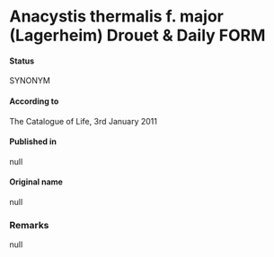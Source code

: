 # Anacystis thermalis f. major (Lagerheim) Drouet & Daily FORM

#### Status
SYNONYM

#### According to
The Catalogue of Life, 3rd January 2011

#### Published in
null

#### Original name
null

### Remarks
null